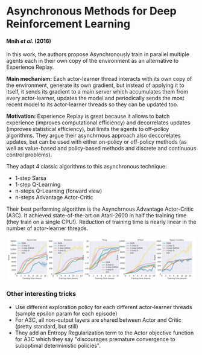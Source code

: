 # Asynchronous Methods for Deep Reinforcement Learning
#### Mnih *et al.* (2016)

In this work, the authors propose Asynchronously train in parallel multiple agents each in their own copy of the environment as an alternative to Experience Replay.

**Main mechanism:** Each actor-learner thread interacts with its own copy of the environment, generate its own gradient, but instead of applying it to itself, it sends its gradient to a main server which accumulates them from every actor-learner, updates the model and periodically sends the most recent model to its actor-learner threads so they can be updated too.

**Motivation:** Experience Replay is great because it allows to batch experience (improves computational efficiency) and decorrelates updates (improves statistical efficiency), but limits the agents to off-policy algorithms. They argue their asynchrnous approach also deccorelates updates, but can be used with either on-policy or off-policy methods (as well as value-based and policy-based methods and discrete and continuous control problems).

They adapt 4 classic algorithms to this asynchronous technique:
* 1-step Sarsa
* 1-step Q-Learning
* n-steps Q-Learning (forward view)
* n-steps Advantage Actor-Critic

Their best performing algorithm is the Asynchrnous Advantage Actor-Critic (A3C). It achieved state-of-the-art on Atari-2600 in half the training time (they train on a single CPU!). Reduction of training time is nearly linear in the number of actor-learner threads.

![environments](fig1.PNG)

### Other interesting tricks

* Use different exploration policy for each different actor-learner threads (sample epsilon param for each episode)
* For A3C, all non-output layers are shared between Actor and Critic (pretty standard, but still)
* They add an Entropy Regularization term to the Actor objective function for A3C which they say "discourages premature convergence to suboptimal deterministic policies".
